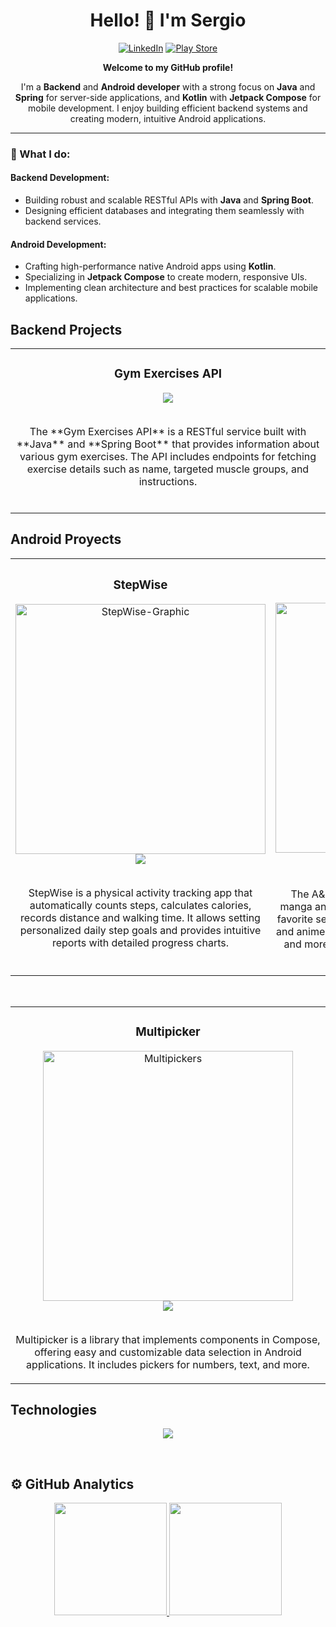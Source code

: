 <div align="center">
   
   # Hello! 👋 I'm Sergio
   
   [![LinkedIn](https://img.shields.io/badge/LinkedIn-blue?style=for-the-badge&logo=linkedin&logoColor=white)](https://www.linkedin.com/in/sergio-mateo-moreno/)
   [![Play Store](https://img.shields.io/badge/PlayStore-red?style=for-the-badge&logo=googleplay&logoColor=white)](https://play.google.com/store/apps/developer?id=Retur)

   **Welcome to my GitHub profile!**  
   
   I'm a **Backend** and **Android developer** with a strong focus on **Java** and **Spring** for server-side applications, and **Kotlin** with **Jetpack Compose** for mobile development. I enjoy building efficient backend systems and creating modern, intuitive Android applications.
   
</div>

---

### 🌟 What I do:

#### Backend Development:
- Building robust and scalable RESTful APIs with **Java** and **Spring Boot**.
- Designing efficient databases and integrating them seamlessly with backend services.
  
#### Android Development:
- Crafting high-performance native Android apps using **Kotlin**.
- Specializing in **Jetpack Compose** to create modern, responsive UIs.
- Implementing clean architecture and best practices for scalable mobile applications.

## Backend Projects
<table>
   <tr>
      <td width="100%">
         <h3 align="center">Gym Exercises API</h3>
         <div align="center">
            <a href="https://github.com/ReturDev/Gym-Exercises-API" target="_blank">
               <img src="https://img.shields.io/badge/Code-%2307CC88?style=for-the-badge&logo=github">
            </a>
            </br>
            </br>
            <p>
               The **Gym Exercises API** is a RESTful service built with **Java** and **Spring Boot** that provides information about various gym exercises. The API includes endpoints for fetching exercise details such as name, targeted muscle groups, and instructions.
            </p>
            </br>
         </div>
      </td>
   </tr>
</table>


## Android Proyects
<table>
   <tr>
      <td width="50%">
         <h3 align="center">StepWise</h3>
         <div align="center">
            <a href="https://play.google.com/store/apps/details?id=com.returdev.stepwise&hl=es" target="_blank">
               <img alt="StepWise-Graphic" src="https://github.com/ReturDev/ReTurDev/assets/79228896/f878e200-14fe-4231-980f-0c572c9bd882" width="400"/>
            </a>
            <a href="https://play.google.com/store/apps/details?id=com.returdev.stepwise&hl=es" target="_blank">
               <img src="https://img.shields.io/badge/Download-%234D667B?style=for-the-badge&logo=googleplay">
            </a>
            </br>
            </br>
            <p> 
               StepWise is a physical activity tracking app that automatically counts steps, calculates calories, records distance and walking time. It allows setting personalized daily step goals and    provides intuitive reports with detailed progress charts.
            </p>
            </br>
         </div>
      </td>
      <td width="50%">
         <h3 align="center">A&MVault</h3>
         <div align="center">
            <a href="https://github.com/ReturDev/AnimeMangaVault" target="_blank">
               <img alt="AnimeMangaVault" src="https://github.com/ReturDev/ReTurDev/assets/79228896/3952cda7-4af8-48be-a5c1-16bffdceba32" width="400"/>
            </a>
            <a href="https://github.com/ReturDev/AnimeMangaVault" target="_blank">
               <img src="https://img.shields.io/badge/Code-%2307CC88?style=for-the-badge&logo=github">
            </a>
            <a href="https://play.google.com/store/apps/details?id=github.returdev.animemangavault" target="_blank">
               <img src="https://img.shields.io/badge/Download-%2323413A?style=for-the-badge&logo=googleplay">
            </a>
            </br>
            </br>
            <p>
               The A&MVault app is a convenient tool for avid manga and anime enthusiasts to keep track of their favorite series. With this app, users can mark manga and anime titles as 'following',                        'completed', 'on_hold' and more, allowing them to organize their reading and viewing progress.
            </p>
         </div>
      </td>
   </tr>
</table>
</br>
<table>
   <tr>
      <td width="50%">
         <h3 align="center"> Multipicker </h3>
         <div align="center">
            <a href="https://github.com/ReturDev/MultiPickers" target="_blank">
               <img alt="Multipickers" src="https://github.com/ReturDev/ReTurDev/assets/79228896/8a662f94-4814-4584-9e93-9ae1c1961bc1" width="400"/>
            </a>
            </br>
            <a href="https://github.com/ReturDev/MultiPickers" target="_blank">
               <img src="https://img.shields.io/badge/Code-%238A68DF?style=for-the-badge&logo=github">
            </a>
            </br>
            </br>
            <p>Multipicker is a library that implements components in Compose, offering easy and customizable data selection in Android applications. It includes pickers for numbers, text, and more.</p>
         </div>
      </td>
   </tr>
</table>

## Technologies
<p align="center">
  <a href="https://skillicons.dev">
    <img src="https://skillicons.dev/icons?i=java,kotlin,androidstudio,firebase,mysql,git" />
  </a>
</p>
</br>

## ⚙️ GitHub Analytics
<div align="center">
  <a href="https://github.com/ReTuRDev">
     <img height="180em" src="https://github-readme-stats-eight-theta.vercel.app/api?username=ReTuRDev&show_icons=true&theme=algolia&include_all_commits=true&count_private=true"/>
     <img height="180em" src="https://github-readme-stats-eight-theta.vercel.app/api/top-langs/?username=ReTurDev&layout=compact&langs_count=8&theme=algolia"/>
   </a>
</div>


